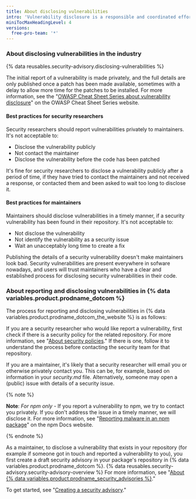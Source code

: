 ```yaml
---
title: About disclosing vulnerabilities
intro: 'Vulnerability disclosure is a responsible and coordinated effort between security researchers and repository maintainers.'
miniTocMaxHeadingLevel: 4
versions:
  free-pro-team: '*'
---
```


### About disclosing vulnerabilities in the industry

{% data reusables.security-advisory.disclosing-vulnerabilities %}

The initial report of a vulnerability is made privately, and the full details are only published once a patch has been made available, sometimes with a delay to allow more time for the patches to be installed. For more information, see the "[OWASP Cheat Sheet Series about vulnerability disclosure](https://cheatsheetseries.owasp.org/cheatsheets/Vulnerability_Disclosure_Cheat_Sheet.html#commercial-and-open-source-software)" on the OWASP Cheat Sheet Series website.

#### Best practices for security researchers

Security researchers should report vulnerabilities privately to maintainers. It's not acceptable to:
- Disclose the vulnerability publicly
- Not contact the maintainer 
- Disclose the vulnerability before the code has been patched

It's fine for security researchers to disclose a vulnerability publicly after a period of time, if they have tried to contact the maintainers and not received a response, or contacted them and been asked to wait too long to disclose it.

#### Best practices for maintainers

Maintainers should disclose vulnerabilities in a timely manner, if a security vulnerability has been found in their repository. It's not acceptable to:
- Not disclose the vulnerability
- Not identify the vulnerability as a security issue 
- Wait an unacceptably long time to create a fix

Publishing the details of a security vulnerability doesn't make maintainers look bad. Security vulnerabilities are present everywhere in sofware nowadays, and users will trust maintainers who have a clear and established process for disclosing security vulnerabilities in their code.

### About reporting and disclosing vulnerabilities in {% data variables.product.prodname_dotcom %}

The process for reporting and disclosing vulnerabilities in {% data variables.product.prodname_dotcom_the_website %} is as follows:

 If you are a security researcher who would like report a vulnerability, first check if there is a security policy for the related repository. For more information, see "[About security policies](/github/managing-security-vulnerabilities/adding-a-security-policy-to-your-repository#about-security-policies)." If there is one, follow it to understand the process before contacting the security team for that repository. 

 If you are a maintainer, it's likely that a security researcher will email you or otherwise privately contact you. This can be, for example, based on information in your _security.md_ file. Alternatively, someone may open a (public) issue with details of a security issue. 
 
{% note %}

**Note**: _For npm only_ - If you report a vulnerability to npm, we try to contact you privately. If you don't address the issue in a timely manner, we will disclose it. For more information, see "[Reporting malware in an npm package](https://docs.npmjs.com/reporting-malware-in-an-npm-package)" on the npm Docs website.

{% endnote %}

 As a maintainer, to disclose a vulnerability that exists in your repository (for example if someone got in touch and reported a vulnerability to you), you first create a draft security advisory in your package's repository in {% data variables.product.prodname_dotcom %}. {% data reusables.security-advisory.security-advisory-overview %} For more information, see "[About {% data variables.product.prodname_security_advisories %}](/github/managing-security-vulnerabilities/about-github-security-advisories)."


 To get started, see "[Creating a security advisory](/github/managing-security-vulnerabilities/creating-a-security-advisory)."